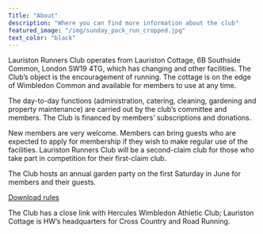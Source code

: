 ```yaml
---
Title: "About"
description: "Where you can find more information about the club"
featured_image: "/img/sunday_pack_run_cropped.jpg"
text_color: "black"
---
```

<!---
![image](https://www.lauristonrunners.club/img/sunday_pack_run_cropped.jpg)
-->
Lauriston Runners Club operates from Lauriston Cottage, 6B Southside Common, London SW19 4TG, which has changing and other facilities. The Club’s object is the encouragement of running. The cottage is on the edge of Wimbledon Common and available for members to use at any time.

The day-to-day functions (administration, catering, cleaning, gardening and property maintenance) are carried out by the club’s committee and members. The Club is financed by members’ subscriptions and donations.

New members are very welcome. Members can bring guests who are expected to apply for membership if they wish to make regular use of the facilities. Lauriston Runners Club will be a second-claim club for those who take part in competition for their first-claim club.

The Club hosts an annual garden party on the first Saturday in June for members and their guests.

[Download rules](/docs/rules.pdf)

The Club has a close link with Hercules Wimbledon Athletic Club; Lauriston Cottage is HW’s headquarters for Cross Country and Road Running.
